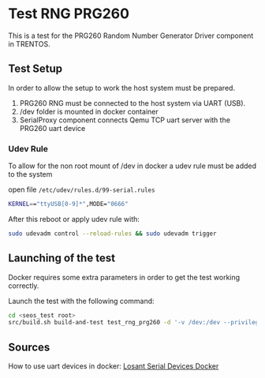 # Test RNG PRG260
This is a test for the PRG260 Random Number Generator Driver component in TRENTOS.


## Test Setup
In order to allow the setup to work the host system must be prepared.

1. PRG260 RNG must be connected to the host system via UART (USB).
2. /dev folder is mounted in docker container
3. SerialProxy component connects Qemu TCP uart server with the PRG260 uart device


### Udev Rule
To allow for the non root mount of /dev in docker a udev rule must be added to the system

open file `/etc/udev/rules.d/99-serial.rules`
```sh
KERNEL=="ttyUSB[0-9]*",MODE="0666"
```

After this reboot or apply udev rule with:
```sh
sudo udevadm control --reload-rules && sudo udevadm trigger
```

## Launching of the test
Docker requires some extra parameters in order to get the test working correctly.

Launch the test with the following command:
```sh
cd <seos_test root>
src/build.sh build-and-test test_rng_prg260 -d '-v /dev:/dev --privileged'
```

## Sources
How to use uart devices in docker: [Losant Serial Devices Docker](https://www.losant.com/blog/how-to-access-serial-devices-in-docker)
